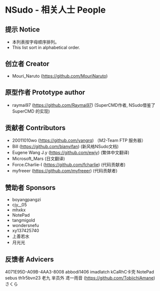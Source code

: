 ﻿# NSudo - 相关人士 People

## 提示 Notice
- 本列表按字母顺序排列。
- This list sort in alphabetical order.

## 创立者 Creator
- Mouri_Naruto (https://github.com/MouriNaruto)

## 原型作者 Prototype author
- raymai97 (https://github.com/Raymai97) (SuperCMD作者, NSudo借鉴了SuperCMD 的实现)

## 贡献者 Contributors
- 20011010wo (https://github.com/yangrq) （M2-Team FTP 服务器）
- Bill (https://github.com/bianyifan) (新风格NSudo文档)
- Eugene Wang J.y (https://github.com/ewjy) (繁体中文翻译)
- Microsoft_Mars (日文翻译)
- Force.Charlie-I (https://github.com/fcharlie) (代码贡献者)
- myfreeer (https://github.com/myfreeer) (代码贡献者)

## 赞助者 Sponsors
- boyangpangzi
- cjy__05
- mhxkx
- NotePad
- tangmigoId
- wondersnefu
- xy137425740
- 上善若水
- 月光光

## 反馈者 Advicers
4071E95D-A09B-4AA3-8008
abbodi1406
imadlatch
kCaRhC卡壳
NotePad
sebus
th1r5bvn23
老九
芈员外
鸢一雨音 (https://github.com/TobiichiAmane)
さくら
